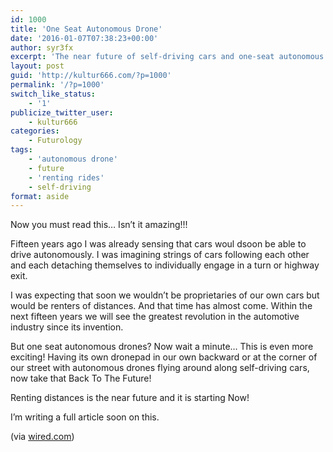 ```yaml
---
id: 1000
title: 'One Seat Autonomous Drone'
date: '2016-01-07T07:38:23+00:00'
author: syr3fx
excerpt: 'The near future of self-driving cars and one-seat autonomous drones. '
layout: post
guid: 'http://kultur666.com/?p=1000'
permalink: '/?p=1000'
switch_like_status:
    - '1'
publicize_twitter_user:
    - kultur666
categories:
    - Futurology
tags:
    - 'autonomous drone'
    - future
    - 'renting rides'
    - self-driving
format: aside
---
```


Now you must read this… Isn’t it amazing!!!

Fifteen years ago I was already sensing that cars woul dsoon be able to drive autonomously. I was imagining strings of cars following each other and each detaching themselves to individually engage in a turn or highway exit.

I was expecting that soon we wouldn’t be proprietaries of our own cars but would be renters of distances. And that time has almost come. Within the next fifteen years we will see the greatest revolution in the automotive industry since its invention.

But one seat autonomous drones? Now wait a minute… This is even more exciting! Having its own dronepad in our own backward or at the corner of our street with autonomous drones flying around along self-driving cars, now take that Back To The Future!

Renting distances is the near future and it is starting Now!

I’m writing a full article soon on this.

(via [wired.com](http://www.wired.com/2016/01/ehang-self-flying-drone-is-totally-crazy/?mbid=social_twitter))